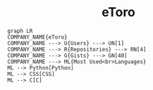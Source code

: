 <h1 align="center">eToro</h1>

```mermaid
graph LR
COMPANY_NAME{eToro}
COMPANY_NAME ---> U{Users} ---> UN[1]
COMPANY_NAME ---> R{Repositories} ---> RN[4]
COMPANY_NAME ---> G{Gists} ---> GN[40]
COMPANY_NAME ---> ML{Most Used<br>Languages}
ML --> Python[Python]
ML --> CSS[CSS]
ML --> C[C]
```
